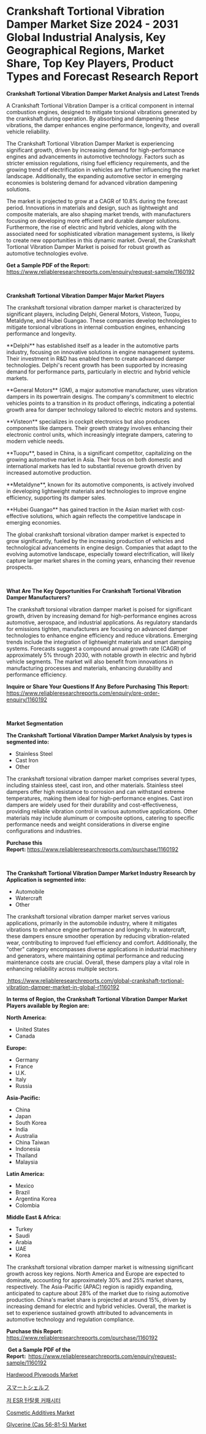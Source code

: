 <p><h1>Crankshaft Tortional Vibration Damper Market Size 2024 - 2031 Global Industrial Analysis, Key Geographical Regions, Market Share, Top Key Players, Product Types and Forecast Research Report</h1></p><p><strong>Crankshaft Tortional Vibration Damper Market Analysis and Latest Trends</strong></p>
<p><p>A Crankshaft Tortional Vibration Damper is a critical component in internal combustion engines, designed to mitigate torsional vibrations generated by the crankshaft during operation. By absorbing and dampening these vibrations, the damper enhances engine performance, longevity, and overall vehicle reliability. </p><p>The Crankshaft Tortional Vibration Damper Market is experiencing significant growth, driven by increasing demand for high-performance engines and advancements in automotive technology. Factors such as stricter emission regulations, rising fuel efficiency requirements, and the growing trend of electrification in vehicles are further influencing the market landscape. Additionally, the expanding automotive sector in emerging economies is bolstering demand for advanced vibration dampening solutions.</p><p>The market is projected to grow at a CAGR of 10.8% during the forecast period. Innovations in materials and design, such as lightweight and composite materials, are also shaping market trends, with manufacturers focusing on developing more efficient and durable damper solutions. Furthermore, the rise of electric and hybrid vehicles, along with the associated need for sophisticated vibration management systems, is likely to create new opportunities in this dynamic market. Overall, the Crankshaft Tortional Vibration Damper Market is poised for robust growth as automotive technologies evolve.</p></p>
<p><strong>Get a Sample PDF of the Report:&nbsp;</strong> <a href="https://www.reliableresearchreports.com/enquiry/request-sample/1160192">https://www.reliableresearchreports.com/enquiry/request-sample/1160192</a></p>
<p>&nbsp;</p>
<p><strong>Crankshaft Tortional Vibration Damper Major Market Players</strong></p>
<p><p>The crankshaft torsional vibration damper market is characterized by significant players, including Delphi, General Motors, Visteon, Tuopu, Metaldyne, and Hubei Guangao. These companies develop technologies to mitigate torsional vibrations in internal combustion engines, enhancing performance and longevity.</p><p>**Delphi** has established itself as a leader in the automotive parts industry, focusing on innovative solutions in engine management systems. Their investment in R&D has enabled them to create advanced damper technologies. Delphi's recent growth has been supported by increasing demand for performance parts, particularly in electric and hybrid vehicle markets.</p><p>**General Motors** (GM), a major automotive manufacturer, uses vibration dampers in its powertrain designs. The company's commitment to electric vehicles points to a transition in its product offerings, indicating a potential growth area for damper technology tailored to electric motors and systems.</p><p>**Visteon** specializes in cockpit electronics but also produces components like dampers. Their growth strategy involves enhancing their electronic control units, which increasingly integrate dampers, catering to modern vehicle needs.</p><p>**Tuopu**, based in China, is a significant competitor, capitalizing on the growing automotive market in Asia. Their focus on both domestic and international markets has led to substantial revenue growth driven by increased automotive production.</p><p>**Metaldyne**, known for its automotive components, is actively involved in developing lightweight materials and technologies to improve engine efficiency, supporting its damper sales.</p><p>**Hubei Guangao** has gained traction in the Asian market with cost-effective solutions, which again reflects the competitive landscape in emerging economies.</p><p>The global crankshaft torsional vibration damper market is expected to grow significantly, fueled by the increasing production of vehicles and technological advancements in engine design. Companies that adapt to the evolving automotive landscape, especially toward electrification, will likely capture larger market shares in the coming years, enhancing their revenue prospects.</p></p>
<p>&nbsp;</p>
<p><strong>What Are The Key Opportunities For Crankshaft Tortional Vibration Damper Manufacturers?</strong></p>
<p><p>The crankshaft torsional vibration damper market is poised for significant growth, driven by increasing demand for high-performance engines across automotive, aerospace, and industrial applications. As regulatory standards for emissions tighten, manufacturers are focusing on advanced damper technologies to enhance engine efficiency and reduce vibrations. Emerging trends include the integration of lightweight materials and smart damping systems. Forecasts suggest a compound annual growth rate (CAGR) of approximately 5% through 2030, with notable growth in electric and hybrid vehicle segments. The market will also benefit from innovations in manufacturing processes and materials, enhancing durability and performance efficiency.</p></p>
<p><strong>Inquire or Share Your Questions If Any Before Purchasing This Report:</strong> <a href="https://www.reliableresearchreports.com/enquiry/pre-order-enquiry/1160192">https://www.reliableresearchreports.com/enquiry/pre-order-enquiry/1160192</a></p>
<p>&nbsp;</p>
<p><strong>Market Segmentation</strong></p>
<p><strong>The Crankshaft Tortional Vibration Damper Market Analysis by types is segmented into:</strong></p>
<p><ul><li>Stainless Steel</li><li>Cast Iron</li><li>Other</li></ul></p>
<p><p>The crankshaft torsional vibration damper market comprises several types, including stainless steel, cast iron, and other materials. Stainless steel dampers offer high resistance to corrosion and can withstand extreme temperatures, making them ideal for high-performance engines. Cast iron dampers are widely used for their durability and cost-effectiveness, providing reliable vibration control in various automotive applications. Other materials may include aluminum or composite options, catering to specific performance needs and weight considerations in diverse engine configurations and industries.</p></p>
<p><strong>Purchase this Report:&nbsp;</strong><a href="https://www.reliableresearchreports.com/purchase/1160192">https://www.reliableresearchreports.com/purchase/1160192</a></p>
<p>&nbsp;</p>
<p><strong>The Crankshaft Tortional Vibration Damper Market Industry Research by Application is segmented into:</strong></p>
<p><ul><li>Automobile</li><li>Watercraft</li><li>Other</li></ul></p>
<p><p>The crankshaft torsional vibration damper market serves various applications, primarily in the automobile industry, where it mitigates vibrations to enhance engine performance and longevity. In watercraft, these dampers ensure smoother operation by reducing vibration-related wear, contributing to improved fuel efficiency and comfort. Additionally, the "other" category encompasses diverse applications in industrial machinery and generators, where maintaining optimal performance and reducing maintenance costs are crucial. Overall, these dampers play a vital role in enhancing reliability across multiple sectors.</p></p>
<p><a href="https://www.reliableresearchreports.com/global-crankshaft-tortional-vibration-damper-market-in-global-r1160192">&nbsp;https://www.reliableresearchreports.com/global-crankshaft-tortional-vibration-damper-market-in-global-r1160192</a></p>
<p><strong>In terms of Region, the Crankshaft Tortional Vibration Damper Market Players available by Region are:</strong></p>
<p>
    <p> <strong> North America: </strong>
        <ul>
            <li>United States</li>
            <li>Canada</li>
        </ul>
        </p> 
    <p> <strong> Europe: </strong>
        <ul>
            <li>Germany</li>
            <li>France</li>
            <li>U.K.</li>
            <li>Italy</li>
            <li>Russia</li>
        </ul>
        </p> 
    <p> <strong> Asia-Pacific: </strong>
        <ul>
            <li>China</li>
            <li>Japan</li>
            <li>South Korea</li>
            <li>India</li>
            <li>Australia</li>
            <li>China Taiwan</li>
            <li>Indonesia</li>
            <li>Thailand</li>
            <li>Malaysia</li>
        </ul>
        </p> 
    <p> <strong> Latin America: </strong>
        <ul>
            <li>Mexico</li>
            <li>Brazil</li>
            <li>Argentina Korea</li>
            <li>Colombia</li>
        </ul>
        </p> 
    <p> <strong> Middle East & Africa: </strong>
        <ul>
            <li>Turkey</li>
            <li>Saudi</li>
            <li>Arabia</li>
            <li>UAE</li>
            <li>Korea</li>
        </ul>
    </p>
    </p>
<p><p>The crankshaft torsional vibration damper market is witnessing significant growth across key regions. North America and Europe are expected to dominate, accounting for approximately 30% and 25% market shares, respectively. The Asia-Pacific (APAC) region is rapidly expanding, anticipated to capture about 28% of the market due to rising automotive production. China's market share is projected at around 15%, driven by increasing demand for electric and hybrid vehicles. Overall, the market is set to experience sustained growth attributed to advancements in automotive technology and regulation compliance.</p></p>
<p><strong>Purchase this Report: </strong><a href="https://www.reliableresearchreports.com/purchase/1160192">https://www.reliableresearchreports.com/purchase/1160192</a></p>
<p>&nbsp;<strong>Get a Sample PDF of the Report:&nbsp;&nbsp;</strong><a href="https://www.reliableresearchreports.com/enquiry/request-sample/1160192">https://www.reliableresearchreports.com/enquiry/request-sample/1160192</a></p>
<p><strong></strong></p>
<p><p><a href="https://www.linkedin.com/pulse/hardwood-plywoods-market-growth-outlook-from-2024-2031-projecting-g4hcf?trackingId=VwrQe20vRO2vUb7wCfRV9Q%3D%3D">Hardwood Plywoods Market</a></p><p><a href="https://medium.com/@lionelmohr1/smart-shelves-market-%E3%81%AE%E3%82%B0%E3%83%AD%E3%83%BC%E3%83%90%E3%83%AB%E5%B8%82%E5%A0%B4%E6%A6%82%E8%A6%81%E3%81%AF-%E4%B8%96%E7%95%8C%E3%81%8A%E3%82%88%E3%81%B3%E4%B8%BB%E8%A6%81%E5%B8%82%E5%A0%B4%E3%81%AB%E3%81%8A%E3%81%91%E3%82%8B%E6%A5%AD%E7%95%8C%E3%81%AB%E5%BD%B1%E9%9F%BF%E3%82%92%E4%B8%8E%E3%81%88%E3%82%8B%E4%B8%BB%E8%A6%81%E3%81%AA%E3%83%88%E3%83%AC%E3%83%B3%E3%83%89%E3%81%AB%E3%81%A4%E3%81%84%E3%81%A6-%E7%8B%AC%E8%87%AA%E3%81%AE%E8%A6%96%E7%82%B9%E3%82%92%E6%8F%90%E4%BE%9B%E3%81%97%E3%81%BE%E3%81%99-6ae41f1fb533">スマートシェルフ</a></p><p><a href="https://medium.com/@mistybarton1943/%EC%84%B8%EA%B3%84-low-esr-tantalum-capacitors-market-%EC%9D%80-2024%EC%97%90%EC%84%9C-2031%EB%A1%9C-%EC%97%B0%ED%8F%89%EA%B7%A0-%EC%A6%9D%EA%B0%80%EC%9C%A8%EC%9D%84-%EB%B3%B4%EC%9D%BC-%EA%B2%83%EC%9C%BC%EB%A1%9C-%EC%98%88%EC%83%81%EB%90%A9%EB%8B%88%EB%8B%A4-642825543925">저 ESR 탄탈룸 커패시터</a></p><p><a href="https://issuu.com/reportprime-2/docs/cosmetic-additives-market-size-2030_ea242bab9c8984">Cosmetic Additives Market</a></p><p><a href="https://github.com/FlorianWolf90/Market-Research-Report-List-1/blob/main/glycerine-cas-56-81-5-market.md">Glycerine (Cas 56-81-5) Market</a></p></p>